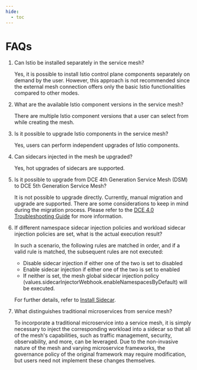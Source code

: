 ```yaml
---
hide:
  - toc
---
```


# FAQs

1. Can Istio be installed separately in the service mesh?

    Yes, it is possible to install Istio control plane components separately on demand by the user. However, this approach is not recommended since the external mesh connection offers only the basic Istio functionalities compared to other modes.

1. What are the available Istio component versions in the service mesh?

    There are multiple Istio component versions that a user can select from while creating the mesh.

1. Is it possible to upgrade Istio components in the service mesh?

    Yes, users can perform independent upgrades of Istio components.

1. Can sidecars injected in the mesh be upgraded?

    Yes, hot upgrades of sidecars are supported.

1. Is it possible to upgrade from DCE 4th Generation Service Mesh (DSM) to DCE 5th Generation Service Mesh?

    It is not possible to upgrade directly. Currently, manual migration and upgrade are supported. There are some considerations to keep in mind during the migration process. Please refer to the [DCE 4.0 Troubleshooting Guide](../troubleshoot/dce4.0-issues.md) for more information.

1. If different namespace sidecar injection policies and workload sidecar injection policies are set, what is the actual execution result?

    In such a scenario, the following rules are matched in order, and if a valid rule is matched, the subsequent rules are not executed:

    - Disable sidecar injection if either one of the two is set to disabled
    - Enable sidecar injection if either one of the two is set to enabled
    - If neither is set, the mesh global sidecar injection policy (values.sidecarInjectorWebhook.enableNamespacesByDefault) will be executed.

    For further details, refer to [Install Sidecar](https://istio.io/latest/docs/setup/additional-setup/sidecar-injection/).

1. What distinguishes traditional microservices from service mesh?

    To incorporate a traditional microservice into a service mesh, it is simply necessary to inject the corresponding workload into a sidecar so that all of the mesh's capabilities, such as traffic management, security, observability, and more, can be leveraged. Due to the non-invasive nature of the mesh and varying microservice frameworks, the governance policy of the original framework may require modification, but users need not implement these changes themselves.
